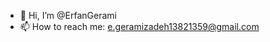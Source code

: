- 👋 Hi, I’m @ErfanGerami
- 📫 How to reach me: e.geramizadeh13821359@gmail.com

<!---
ErfanGerami/ErfanGerami is a ✨ special ✨ repository because its `README.md` (this file) appears on your GitHub profile.
You can click the Preview link to take a look at your changes.
--->
